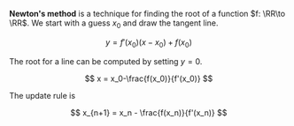 **Newton's method** is a technique for finding the root of a function $f: \RR\to \RR$. We start with a guess $x_0$ and draw the tangent line.

$$
y = f'(x_0)(x-x_0) + f(x_0)
$$

The root for a line can be computed by setting $y=0$.

$$
x = x_0-\frac{f(x_0)}{f'(x_0)}
$$


The update rule is

$$
x_{n+1} = x_n - \frac{f(x_n)}{f'(x_n)}
$$